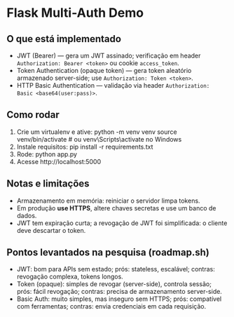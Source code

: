 # Flask Multi-Auth Demo

## O que está implementado
- JWT (Bearer) — gera um JWT assinado; verificação em header `Authorization: Bearer <token>` ou cookie `access_token`.
- Token Authentication (opaque token) — gera token aleatório armazenado server-side; use `Authorization: Token <token>`.
- HTTP Basic Authentication — validação via header `Authorization: Basic <base64(user:pass)>`.

## Como rodar
1. Crie um virtualenv e ative:
   python -m venv venv
   source venv/bin/activate  # ou venv\Scripts\activate no Windows
2. Instale requisitos:
   pip install -r requirements.txt
3. Rode:
   python app.py
4. Acesse http://localhost:5000

## Notas e limitações
- Armazenamento em memória: reiniciar o servidor limpa tokens.
- Em produção **use HTTPS**, altere chaves secretas e use um banco de dados.
- JWT tem expiração curta; a revogação de JWT foi simplificada: o cliente deve descartar o token.

## Pontos levantados na pesquisa (roadmap.sh)
- JWT: bom para APIs sem estado; prós: stateless, escalável; contras: revogação complexa, tokens longos.
- Token (opaque): simples de revogar (server-side), controla sessão; prós: fácil revogação; contras: precisa de armazenamento server-side.
- Basic Auth: muito simples, mas inseguro sem HTTPS; prós: compatível com ferramentas; contras: envia credenciais em cada requisição.
